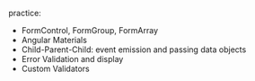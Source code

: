 practice:
- FormControl, FormGroup, FormArray
- Angular Materials
- Child-Parent-Child: event emission and passing data objects
- Error Validation and display
- Custom Validators